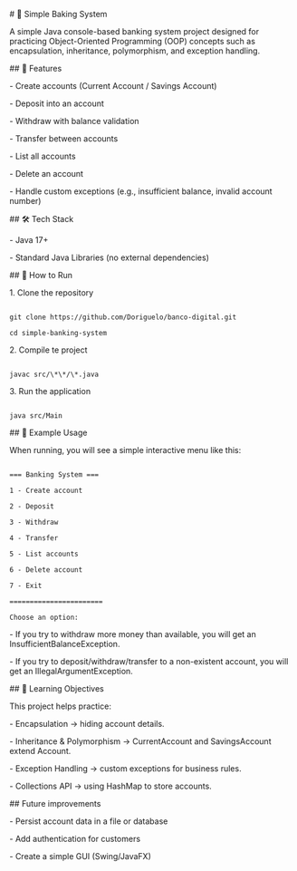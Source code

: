 \# 🏦 Simple Baking System

A simple Java console-based banking system project designed for practicing Object-Oriented Programming (OOP) concepts such as encapsulation, inheritance, polymorphism, and exception handling.





\## 📌 Features

\- Create accounts (Current Account / Savings Account)

\- Deposit into an account

\- Withdraw with balance validation

\- Transfer between accounts

\- List all accounts

\- Delete an account

\- Handle custom exceptions (e.g., insufficient balance, invalid account number)



\## 🛠️ Tech Stack

\- Java 17+

\- Standard Java Libraries (no external dependencies)



\## 🚀 How to Run

1\. Clone the repository

```

git clone https://github.com/Doriguelo/banco-digital.git

cd simple-banking-system

```



2\. Compile te project

```

javac src/\*\*/\*.java

```



3\. Run the application

```

java src/Main

```



\## 📖 Example Usage

When running, you will see a simple interactive menu like this:

```

=== Banking System ===

1 - Create account

2 - Deposit

3 - Withdraw

4 - Transfer

5 - List accounts

6 - Delete account

7 - Exit

=======================

Choose an option:

```

\- If you try to withdraw more money than available, you will get an InsufficientBalanceException.



\- If you try to deposit/withdraw/transfer to a non-existent account, you will get an IllegalArgumentException.



\## 🎯 Learning Objectives

This project helps practice:



\- Encapsulation → hiding account details.

\- Inheritance \& Polymorphism → CurrentAccount and SavingsAccount extend Account.

\- Exception Handling → custom exceptions for business rules.

\- Collections API → using HashMap to store accounts.



\## Future improvements



\- Persist account data in a file or database

\- Add authentication for customers

\- Create a simple GUI (Swing/JavaFX)

